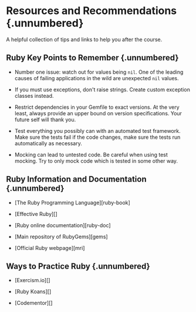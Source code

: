 Resources and Recommendations {.unnumbered}
===========================================

A helpful collection of tips and links to help you after the course.

Ruby Key Points to Remember {.unnumbered}
-----------------------------------------

  * Number one issue: watch out for values being `nil`.  One of the
    leading causes of failing applications in the wild are unexpected
    `nil` values.

  * If you must use exceptions, don't raise strings.  Create custom
    exception classes instead.

  * Restrict dependencies in your Gemfile to exact versions.  At the
    very least, always provide an upper bound on version
    specifications.  Your future self will thank you.

  * Test everything you possibly can with an automated test framework.
    Make sure the tests fail if the code changes, make sure the tests
    run automatically as necessary.

  * Mocking can lead to untested code.  Be careful when using test
    mocking.  Try to only mock code which is tested in some other way.

Ruby Information and Documentation {.unnumbered}
------------------------------------------------

  * [The Ruby Programming Language][ruby-book]

  * [Effective Ruby][]

  * [Ruby online documentation][ruby-doc]

  * [Main repository of RubyGems][gems]

  * [Official Ruby webpage][mri]

Ways to Practice Ruby {.unnumbered}
-----------------------------------

  * [Exercism.io][]

  * [Ruby Koans][]

  * [Codementor][]
